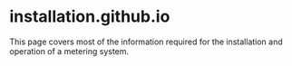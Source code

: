 # installation.github.io
This page covers most of the information required for the installation and operation of a metering system.


